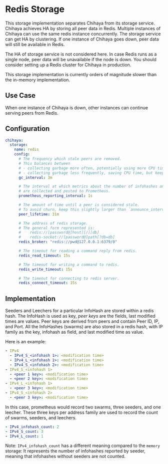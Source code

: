 # Redis Storage

This storage implementation separates Chihaya from its storage service.
Chihaya achieves HA by storing all peer data in Redis.
Multiple instances of Chihaya can use the same redis instance concurrently.
The storage service can get HA by clustering.
If one instance of Chihaya goes down, peer data will still be available in Redis.

The HA of storage service is not considered here.
In case Redis runs as a single node, peer data will be unavailable if the node is down.
You should consider setting up a Redis cluster for Chihaya in production.

This storage implementation is currently orders of magnitude slower than the in-memory implementation.

## Use Case

When one instance of Chihaya is down, other instances can continue serving peers from Redis.

## Configuration

```yaml
chihaya:
  storage:
    name: redis
    config:
      # The frequency which stale peers are removed.
      # This balances between
      # - collecting garbage more often, potentially using more CPU time, but potentially using less memory (lower value)
      # - collecting garbage less frequently, saving CPU time, but keeping old peers long, thus using more memory (higher value).
      gc_interval: 3m

      # The interval at which metrics about the number of infohashes and peers
      # are collected and posted to Prometheus.
      prometheus_reporting_interval: 1s

      # The amount of time until a peer is considered stale.
      # To avoid churn, keep this slightly larger than `announce_interval`
      peer_lifetime: 31m

      # The address of redis storage.
      # The general form represented is:
      #    redis://[password@]host][/][db]
      #    redis-socket://[password@]path[?db=db]
      redis_broker: "redis://pwd@127.0.0.1:6379/0"

      # The timeout for reading a command reply from redis.
      redis_read_timeout: 15s

      # The timeout for writing a command to redis.
      redis_write_timeout: 15s

      # The timeout for connecting to redis server.
      redis_connect_timeout: 15s
```

## Implementation

Seeders and Leechers for a particular InfoHash are stored within a redis hash.
The InfoHash is used as key, _peer keys_ are the fields, last modified times are values.
Peer keys are derived from peers and contain Peer ID, IP, and Port.
All the InfoHashes (swarms) are also stored in a redis hash, with IP family as the key, infohash as field, and last modified time as value.

Here is an example:

```yaml
- IPv4
  - IPv4_S_<infohash 1>: <modification time>
  - IPv4_L_<infohash 1>: <modification time>
  - IPv4_S_<infohash 2>: <modification time>
- IPv4_S_<infohash 1>
  - <peer 1 key>: <modification time>
  - <peer 2 key>: <modification time>
- IPv4_L_<infohash 1>
  - <peer 3 key>: <modification time>
- IPv4_S_<infohash 2>
  - <peer 3 key>: <modification time>
```

In this case, prometheus would record two swarms, three seeders, and one leecher.
These three keys per address family are used to record the count of swarms, seeders, and leechers.

```yaml
- IPv4_infohash_count: 2
- IPv4_S_count: 3
- IPv4_L_count: 1
```

Note: `IPv4_infohash_count` has a different meaning compared to the `memory` storage:
It represents the number of infohashes reported by seeder, meaning that infohashes without seeders are not counted.
